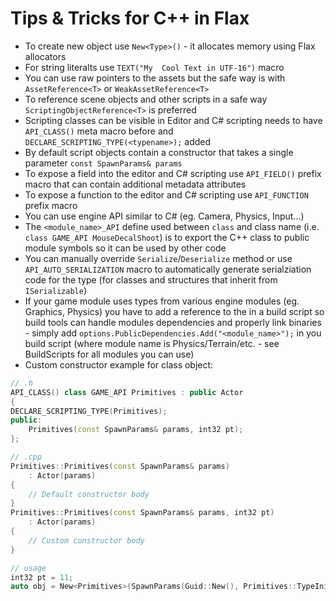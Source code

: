# Tips & Tricks for C\+\+ in Flax

* To create new object use `New<Type>()` - it allocates memory using Flax allocators
* For string literalts use `TEXT("My  Cool Text in UTF-16")` macro
* You can use raw pointers to the assets but the safe way is with `AssetReference<T>` or `WeakAssetReference<T>`
* To reference scene objects and other scripts in a safe way `ScriptingObjectReference<T>` is preferred
* Scripting classes can be visible in Editor and C# scripting needs to have `API_CLASS()` meta macro before and `DECLARE_SCRIPTING_TYPE(<typename>);` added
* By default script objects contain a constructor that takes a single parameter `const SpawnParams& params`
* To expose a field into the editor and C# scripting use `API_FIELD()` prefix macro that can contain additional metadata attributes
* To expose a function to the editor and C# scripting use `API_FUNCTION` prefix macro
* You can use engine API similar to C# (eg. Camera, Physics, Input...)
* The `<module_name>_API` define used between `class` and class name (i.e. `class GAME_API MouseDecalShoot`) is to export the C++ class to public module symbols so it can be used by other code
* You can manually override `Serialize`/`Deserialize` method or use `API_AUTO_SERIALIZATION` macro to automatically generate serialziation code for the type (for classes and structures that inherit from `ISerializable`)
* If your game module uses types from various engine modules (eg. Graphics, Physics) you have to add a reference to the in a build script so build tools can handle modules dependencies and properly link binaries - simply add `options.PublicDependencies.Add("<module_name>");` in you build script (where module name is Physics/Terrain/etc. - see BuildScripts for all modules you can use)
* Custom constructor example for class object:

```cpp
// .h
API_CLASS() class GAME_API Primitives : public Actor
{
DECLARE_SCRIPTING_TYPE(Primitives);
public:
    Primitives(const SpawnParams& params, int32 pt);
};

// .cpp
Primitives::Primitives(const SpawnParams& params)
	: Actor(params)
{
    // Default constructor body
}
Primitives::Primitives(const SpawnParams& params, int32 pt)
	: Actor(params)
{
    // Custom constructor body
}

// usage
int32 pt = 11;
auto obj = New<Primitives>(SpawnParams(Guid::New(), Primitives::TypeInitializer), pt);
```
